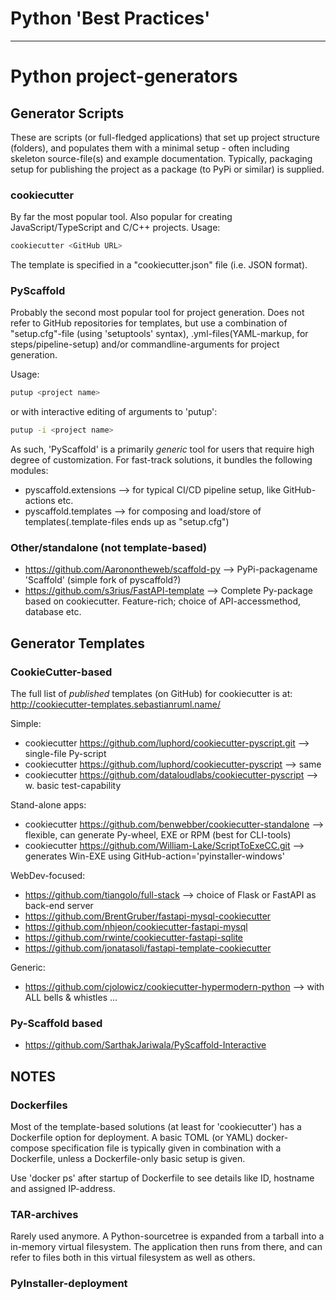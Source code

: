 # Python 'Best Practices'
___

# Python project-generators

## Generator Scripts
These are scripts (or full-fledged applications) that set up project structure (folders), 
and populates them with a minimal setup - often including skeleton source-file(s) and example documentation.
Typically, packaging setup for publishing the project as a package (to PyPi or similar) is supplied.

### cookiecutter
By far the most popular tool. Also popular for creating JavaScript/TypeScript and C/C++ projects.
Usage:
```sh
cookiecutter <GitHub URL>
```

The template is specified in a "cookiecutter.json" file (i.e. JSON format).
 

### PyScaffold
Probably the second most popular tool for project generation.
Does not refer to GitHub repositories for templates, 
but use a combination of "setup.cfg"-file (using 'setuptools' syntax), 
.yml-files(YAML-markup, for steps/pipeline-setup) and/or commandline-arguments 
for project generation.

Usage:
```sh
putup <project name>
```

or with interactive editing of arguments to 'putup':
```sh
putup -i <project name>
```

As such, 'PyScaffold' is a primarily *generic* tool for users that require high degree of customization.
For fast-track solutions, it bundles the following modules:
- pyscaffold.extensions --> for typical CI/CD pipeline setup, like GitHub-actions etc.
- pyscaffold.templates --> for composing and load/store of templates(.template-files ends up as "setup.cfg") 


### Other/standalone (not template-based)
- https://github.com/Aaronontheweb/scaffold-py --> PyPi-packagename 'Scaffold' (simple fork of pyscaffold?)
- https://github.com/s3rius/FastAPI-template --> Complete Py-package based on cookiecutter. Feature-rich; choice of API-accessmethod, database etc.

## Generator Templates

### CookieCutter-based
The full list of *published* templates (on GitHub) for cookiecutter is at:
http://cookiecutter-templates.sebastianruml.name/

Simple:
- cookiecutter https://github.com/luphord/cookiecutter-pyscript.git --> single-file Py-script
- cookiecutter https://github.com/luphord/cookiecutter-pyscript --> same
- cookiecutter https://github.com/dataloudlabs/cookiecutter-pyscript --> w. basic test-capability

Stand-alone apps:
- cookiecutter https://github.com/benwebber/cookiecutter-standalone --> flexible, can generate Py-wheel, EXE or RPM (best for CLI-tools)
- cookiecutter https://github.com/William-Lake/ScriptToExeCC.git --> generates Win-EXE using GitHub-action='pyinstaller-windows'

WebDev-focused:
- https://github.com/tiangolo/full-stack --> choice of Flask or FastAPI as back-end server
- https://github.com/BrentGruber/fastapi-mysql-cookiecutter
- https://github.com/nhjeon/cookiecutter-fastapi-mysql
- https://github.com/rwinte/cookiecutter-fastapi-sqlite
- https://github.com/jonatasoli/fastapi-template-cookiecutter

Generic:
- https://github.com/cjolowicz/cookiecutter-hypermodern-python --> with ALL bells & whistles ...


### Py-Scaffold based
- https://github.com/SarthakJariwala/PyScaffold-Interactive


## NOTES

### Dockerfiles
Most of the template-based solutions (at least for 'cookiecutter') has a Dockerfile option for deployment. 
A basic TOML (or YAML) docker-compose specification file is typically given in combination with a Dockerfile, 
unless a Dockerfile-only basic setup is given.

Use 'docker ps' after startup of Dockerfile to see details like ID, hostname and assigned IP-address.

### TAR-archives
Rarely used anymore. A Python-sourcetree is expanded from a tarball into a in-memory virtual filesystem.
The application then runs from there, and can refer to files both in this virtual filesystem as well as others.

### PyInstaller-deployment


